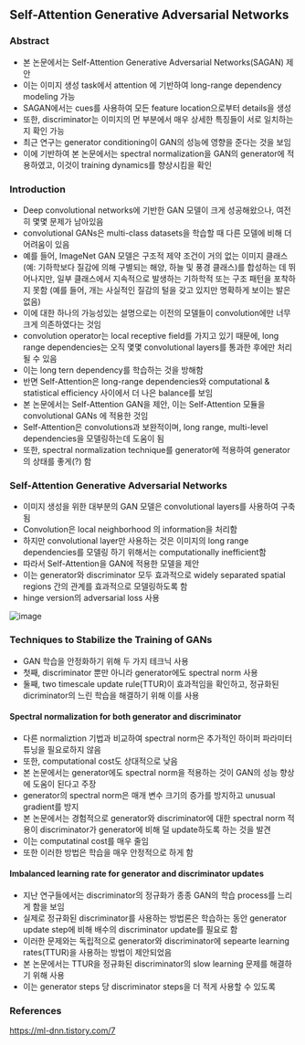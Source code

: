 ## Self-Attention Generative Adversarial Networks

### Abstract
- 본 논문에서는 Self-Attention Generative Adversarial Networks(SAGAN) 제안
- 이는 이미지 생성 task에서 attention 에 기반하여 long-range dependency modeling 가능
- SAGAN에서는 cues를 사용하여 모든 feature location으로부터 details을 생성
- 또한, discriminator는 이미지의 먼 부분에서 매우 상세한 특징들이 서로 일치하는지 확인 가능
- 최근 연구는 generator conditioning이 GAN의 성능에 영향을 준다는 것을 보임
- 이에 기반하여 본 논문에서는 spectral normalization을 GAN의 generator에 적용하였고, 이것이 training dynamics를 향상시킴을 확인

### Introduction
- Deep convolutional networks에 기반한 GAN 모델이 크게 성공해왔으나, 여전히 몇몇 문제가 남아있음
- convolutional GANs은 multi-class datasets을 학습할 때 다른 모델에 비해 더 어려움이 있음
- 예를 들어, ImageNet GAN 모델은 구조적 제약 조건이 거의 없는 이미지 클래스(예: 기하학보다 질감에 의해 구별되는 해양, 하늘 및 풍경 클래스)를 합성하는 데 뛰어나지만, 일부 클래스에서 지속적으로 발생하는 기하학적 또는 구조 패턴을 포착하지 못함 (예를 들어, 개는 사실적인 질감의 털을 갖고 있지만 명확하게 보이는 발은 없음)
- 이에 대한 하나의 가능성있는 설명으로는 이전의 모델들이 convolution에만 너무 크게 의존하였다는 것임
- convolution operator는 local receptive field를 가지고 있기 때문에, long range dependencies는 오직 몇몇 convolutional layers를 통과한 후에만 처리될 수 있음
- 이는 long tern dependency를 학습하는 것을 방해함
- 반면 Self-Attention은 long-range dependencies와 computational & statistical efficiency 사이에서 더 나은 balance를 보임
- 본 논문에서는 Self-Attention GAN을 제안, 이는 Self-Attention 모듈을 convolutional GANs 에 적용한 것임
- Self-Attention은 convolutions과 보완적이며, long range, multi-level dependencies을 모델링하는데 도움이 됨
- 또한, spectral normalization technique를 generator에 적용하여 generator의 상태를 좋게(?) 함

### Self-Attention Generative Adversarial Networks
- 이미지 생성을 위한 대부분의 GAN 모델은 convolutional layers를 사용하여 구축됨
- Convolution은 local neighborhood 의 information을 처리함
- 하지만 convolutional layer만 사용하는 것은 이미지의 long range dependencies를 모델링 하기 위해서는 computationally inefficient함
- 따라서 Self-Attention을 GAN에 적용한 모델을 제안
- 이는 generator와 discriminator 모두 효과적으로 widely separated spatial regions 간의 관계를 효과적으로 모델링하도록 함
- hinge version의 adversarial loss 사용

![image](https://user-images.githubusercontent.com/48814946/108315835-5c0eb900-71ff-11eb-96ae-1cc11d74f6e3.png)

### Techniques to Stabilize the Training of GANs
- GAN 학습을 안정화하기 위해 두 가지 테크닉 사용
- 첫째, discriminator 뿐만 아니라 generator에도 spectral norm 사용
- 둘째, two timescale update rule(TTUR)이 효과적임을 확인하고, 정규화된 dicriminator의 느린 학습을 해결하기 위해 이를 사용

#### Spectral normalization for both generator and discriminator
- 다른 normaliztion 기법과 비교하여 spectral norm은 추가적인 하이퍼 파라미터 튜닝을 필요로하지 않음
- 또한, computational cost도 상대적으로 낮음
- 본 논문에서는 generator에도 spectral norm을 적용하는 것이 GAN의 성능 향상에 도움이 된다고 주장
- generator의 spectral norm은 매개 변수 크기의 증가를 방지하고 unusual gradient를 방지
- 본 논문에서는 경험적으로 generator와 discriminator에 대한 spectral norm 적용이 discriminator가 generator에 비해 덜 update하도록 하는 것을 발견
- 이는 computatinal cost를 매우 줄임
- 또한 이러한 방법은 학습을 매우 안정적으로 하게 함

#### Imbalanced learning rate for generator and discriminator updates
- 지난 연구들에서는 discriminator의 정규화가 종종 GAN의 학습 process를 느리게 함을 보임
- 실제로 정규화된 discriminator를 사용하는 방법론은 학습하는 동안 generator update step에 비해 배수의 discriminator update를 필요로 함
- 이러한 문제와는 독립적으로 generator와 discriminator에 sepearte learning rates(TTUR)을 사용하는 방법이 제안되었음
- 본 논문에서는 TTUR을 정규화된 discriminator의 slow learning 문제를 해결하기 위해 사용
- 이는 generator steps 당 discriminator steps을 더 적게 사용할 수 있도록 

### References
https://ml-dnn.tistory.com/7

